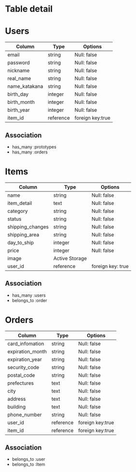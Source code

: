 # Table detail

# Users

|Column    |Type      |Options
|----------|----------| ---------|
|email     |string    |Null: false|
|password  |string    |Null: false|
|nickname      |string    |Null: false|
|real_name   |string      |Null: false|
|name_katakana|string      |Null: false|
|birth_day  |integer      |Null: false|
|birth_month  |integer      |Null: false|
|birth_year  |integer      |Null: false|
|item_id      |reference   |foreign key:true|

## Association
- has_many :prototypes
- has_many :orders

# Items
|Column    |Type      |Options
|----------|----------| ---------|
|name     |string    |Null: false
|item_detail|text      |Null: false|
|category   |string      |Null: false|
|status   |string      |Null: false|
|shipping_changes   |string      |Null: false|
|shipping_area   |string      |Null: false|
|day_to_ship   |integer      |Null: false|
|price   |integer      |Null: false|
|image     |Active Storage||
|user_id      |reference |foreign key: true|

## Association
- has_many :users
- belongs_to :order


# Orders
|Column    |Type      |Options
|----------|----------| ---------|
|card_infomation     |string    |Null: false|
|expiration_month     |string    |Null: false|
|expiration_year     |string    |Null: false|
|security_code     |string    |Null: false|
|postal_code     |string    |Null: false|
|prefectures     |text    |Null: false|
|city     |text    |Null: false|
|address     |text    |Null: false|
|building     |text    |Null: false|
|phone_number     |string    |Null: false|
|user_id |reference   |foreign key:true|
|item_id      |reference   |foreign key:true|

## Association
- belongs_to :user
- belongs_to :Item